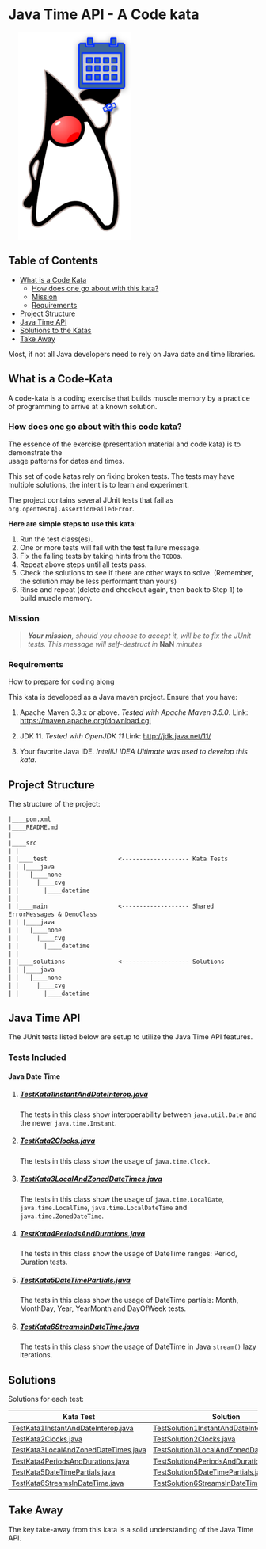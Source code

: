 # Java Time API - A Code kata

<img align="center" src="docs/DukeTime.png" alt="Java Duke Date Time Logo" title="Java Duke Date Time" hspace="20" height="420"/>

## Table of Contents
* [What is a Code Kata](#WhatIsACodeKata)
  * [How does one go about with this kata?](#HowToSolveKata)
  * [Mission](#Mission)
  * [Requirements](#Requirements)
* [Project Structure](#ProjectStructure)
* [Java Time API](#JavaTime)
* [Solutions to the Katas](#Solutions)
* [Take Away](#TakeAway)

Most, if not all Java developers need to rely on Java date and time libraries. 

## <a name="WhatIsACodeKata"></a>What is a Code-Kata

A code-kata is a coding exercise that builds muscle memory by a practice of programming to arrive 
at a known solution.

### <a name="HowToSolveKata"></a>How does one go about with this code kata?

The essence of the exercise (presentation material and code kata) is to demonstrate the  
usage patterns for dates and times.

This set of code katas rely on fixing broken tests. The tests may have multiple solutions, the 
intent is to learn and experiment. 

The project contains several JUnit tests that fail as `org.opentest4j.AssertionFailedError`. 

<span style=“color:green;”>**Here are simple steps to use this kata**</span>:

1. Run the test class(es).
1. One or more tests will fail with the test failure message.
1. Fix the failing tests by taking hints from the `TODO`s.
1. Repeat above steps until all tests pass.
1. Check the solutions to see if there are other ways to solve. 
(Remember, the solution may be less performant than yours)
1. Rinse and repeat (delete and checkout again, then back to Step 1) to build muscle memory.

### <a name="Mission"></a>Mission
> ***Your mission**, should you choose to accept it, will be to fix the JUnit tests. This 
message will self-destruct in* **NaN** *minutes*

### <a name="Requirements"></a>Requirements
How to prepare for coding along

This kata is developed as a Java maven project. Ensure that you have:

1. Apache Maven 3.3.x or above. _Tested with Apache Maven 3.5.0_.
    Link: https://maven.apache.org/download.cgi

1. JDK 11. _Tested with OpenJDK 11_
    Link: http://jdk.java.net/11/

1. Your favorite Java IDE. _IntelliJ IDEA Ultimate was used to develop this kata_.
 
## <a name="ProjectStructure"></a>Project Structure

The structure of the project:
```
|____pom.xml
|____README.md
|
|____src
| |
| |____test                    <------------------- Kata Tests
| | |____java
| |   |____none
| |     |____cvg
| |       |____datetime
| |
| |____main                    <------------------- Shared ErrorMessages & DemoClass
| | |____java
| |   |____none
| |     |____cvg
| |       |____datetime
| |
| |____solutions               <------------------- Solutions 
| | |____java
| |   |____none
| |     |____cvg
| |       |____datetime
```

## <a name="JavaTime"></a>Java Time API

The JUnit tests listed below are setup to utilize the Java Time API features.

### Tests Included

#### Java Date Time

1. ##### [TestKata1InstantAndDateInterop.java](src/test/java/none/cvg/datetime/TestKata1InstantAndDateInterop.java)

   The tests in this class show interoperability between `java.util.Date` and the newer `java.time.Instant`. 

1. ##### [TestKata2Clocks.java](src/test/java/none/cvg/datetime/TestKata2Clocks.java) 

   The tests in this class show the usage of `java.time.Clock`.  

1. ##### [TestKata3LocalAndZonedDateTimes.java](src/test/java/none/cvg/datetime/TestKata3LocalAndZonedDateTimes.java) 

   The tests in this class show the usage of `java.time.LocalDate`, `java.time.LocalTime`, `java.time.LocalDateTime` and `java.time.ZonedDateTime`.  

1. ##### [TestKata4PeriodsAndDurations.java](src/test/java/none/cvg/datetime/TestKata4PeriodsAndDurations.java)

   The tests in this class show the usage of DateTime ranges: Period, Duration tests. 

1. ##### [TestKata5DateTimePartials.java](src/test/java/none/cvg/datetime/TestKata5DateTimePartials.java)

   The tests in this class show the usage of DateTime partials: Month, MonthDay, Year, YearMonth and DayOfWeek tests. 

1. ##### [TestKata6StreamsInDateTime.java](src/test/java/none/cvg/datetime/TestKata6StreamsInDateTime.java)

   The tests in this class show the usage of DateTime in Java `stream()` lazy iterations. 

      
## <a name="Solutions"></a>Solutions

Solutions for each test:

Kata Test | Solution
------------ | -------------
[TestKata1InstantAndDateInterop.java](src/test/java/none/cvg/datetime/TestKata1InstantAndDateInterop.java) | [TestSolution1InstantAndDateInterop.java](src/solutions/java/none/cvg/datetime/TestSolution1InstantAndDateInterop.java)
[TestKata2Clocks.java](src/test/java/none/cvg/datetime/TestKata2Clocks.java) | [TestSolution2Clocks.java](src/solutions/java/none/cvg/datetime/TestSolution2Clocks.java)
[TestKata3LocalAndZonedDateTimes.java](src/test/java/none/cvg/datetime/TestKata3LocalAndZonedDateTimes.java) | [TestSolution3LocalAndZonedDateTimes.java](src/solutions/java/none/cvg/datetime/TestSolution3LocalAndZonedDateTimes.java)
[TestKata4PeriodsAndDurations.java](src/test/java/none/cvg/datetime/TestKata4PeriodsAndDurations.java) | [TestSolution4PeriodsAndDurations.java](src/solutions/java/none/cvg/datetime/TestSolution4PeriodsAndDurations.java)
[TestKata5DateTimePartials.java](src/test/java/none/cvg/datetime/TestKata5DateTimePartials.java) | [TestSolution5DateTimePartials.java](src/solutions/java/none/cvg/datetime/TestSolution5DateTimePartials.java)
[TestKata6StreamsInDateTime.java](src/test/java/none/cvg/datetime/TestKata6StreamsInDateTime.java) | [TestSolution6StreamsInDateTime.java](src/solutions/java/none/cvg/datetime/TestSolution6StreamsInDateTime.java)
    

## <a name="TakeAway"></a>Take Away

The key take-away from this kata is a solid understanding of the Java Time API.
